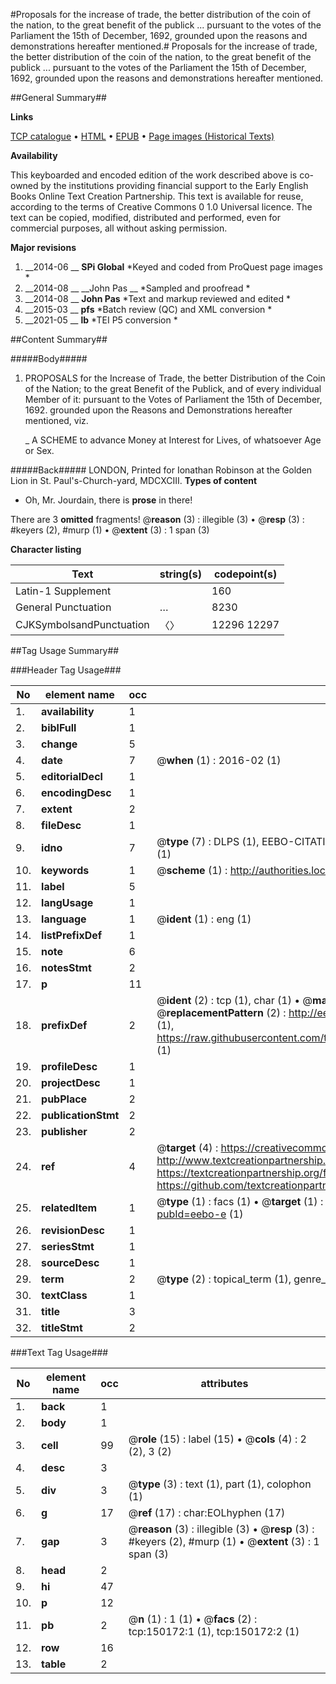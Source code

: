 #Proposals for the increase of trade, the better distribution of the coin of the nation, to the great benefit of the publick ... pursuant to the votes of the Parliament the 15th of December, 1692, grounded upon the reasons and demonstrations hereafter mentioned.#
Proposals for the increase of trade, the better distribution of the coin of the nation, to the great benefit of the publick ... pursuant to the votes of the Parliament the 15th of December, 1692, grounded upon the reasons and demonstrations hereafter mentioned.

##General Summary##

**Links**

[TCP catalogue](http://www.ota.ox.ac.uk/tcp/)  • 
[HTML](http://tei.it.ox.ac.uk/tcp/Texts-HTML/free/A91/A91087.html)  • 
[EPUB](http://tei.it.ox.ac.uk/tcp/Texts-EPUB/free/A91/A91087.epub) • 
[Page images (Historical Texts)](https://historicaltexts.jisc.ac.uk/eebo-36282273e)

**Availability**

This keyboarded and encoded edition of the work described above is co-owned by the
    institutions providing financial support to the Early English Books Online Text Creation
    Partnership. This text is available for reuse, according to the terms of  Creative Commons 0 1.0 Universal
    licence. The text can be copied, modified, distributed and performed, even for commercial
    purposes, all without asking permission.

**Major revisions**

1. __2014-06 __ __SPi Global__ *Keyed and coded from ProQuest page images *
1. __2014-08 __ __John Pas __ *Sampled and proofread *
1. __2014-08 __ __John Pas__ *Text and markup reviewed and edited *
1. __2015-03 __ __pfs__ *Batch review (QC) and XML conversion *
1. __2021-05 __ __lb__ *TEI P5 conversion *

##Content Summary##

#####Body#####

1. PROPOSALS for the Increase of Trade, the better Distribution of the Coin of the Nation; to the great Benefit of the Publick, and of every individual Member of it: pursuant to the Votes of Parliament the 15th of December, 1692. grounded upon the Reasons and Demonstrations hereafter mentioned, viz.

    _ A SCHEME to advance Money at Interest for Lives, of whatsoever Age or Sex.

#####Back#####
LONDON, Printed for Ionathan Robinson at the Golden Lion in St. Paul's-Church-yard, MDCXCIII.
**Types of content**

  * Oh, Mr. Jourdain, there is **prose** in there!

There are 3 **omitted** fragments! 
 @__reason__ (3) : illegible (3)  •  @__resp__ (3) : #keyers (2), #murp (1)  •  @__extent__ (3) : 1 span (3)

**Character listing**


|Text|string(s)|codepoint(s)|
|---|---|---|
|Latin-1 Supplement| |160|
|General Punctuation|…|8230|
|CJKSymbolsandPunctuation|〈〉|12296 12297|

##Tag Usage Summary##

###Header Tag Usage###

|No|element name|occ|attributes|
|---|---|---|---|
|1.|__availability__|1||
|2.|__biblFull__|1||
|3.|__change__|5||
|4.|__date__|7| @__when__ (1) : 2016-02 (1)|
|5.|__editorialDecl__|1||
|6.|__encodingDesc__|1||
|7.|__extent__|2||
|8.|__fileDesc__|1||
|9.|__idno__|7| @__type__ (7) : DLPS (1), EEBO-CITATION (1), VID (1), EEBO-PROQUEST (1), STC (2), OCLC (1)|
|10.|__keywords__|1| @__scheme__ (1) : http://authorities.loc.gov/ (1)|
|11.|__label__|5||
|12.|__langUsage__|1||
|13.|__language__|1| @__ident__ (1) : eng (1)|
|14.|__listPrefixDef__|1||
|15.|__note__|6||
|16.|__notesStmt__|2||
|17.|__p__|11||
|18.|__prefixDef__|2| @__ident__ (2) : tcp (1), char (1)  •  @__matchPattern__ (2) : ([0-9\-]+):([0-9IVX]+) (1), (.+) (1)  •  @__replacementPattern__ (2) : http://eebo.chadwyck.com/downloadtiff?vid=$1&page=$2 (1), https://raw.githubusercontent.com/textcreationpartnership/Texts/master/tcpchars.xml#$1 (1)|
|19.|__profileDesc__|1||
|20.|__projectDesc__|1||
|21.|__pubPlace__|2||
|22.|__publicationStmt__|2||
|23.|__publisher__|2||
|24.|__ref__|4| @__target__ (4) : https://creativecommons.org/publicdomain/zero/1.0/ (1), http://www.textcreationpartnership.org/docs/. (1), https://textcreationpartnership.org/faq/#faq05 (1), https://github.com/textcreationpartnership (1)|
|25.|__relatedItem__|1| @__type__ (1) : facs (1)  •  @__target__ (1) : https://data.historicaltexts.jisc.ac.uk/view?pubId=eebo-e (1)|
|26.|__revisionDesc__|1||
|27.|__seriesStmt__|1||
|28.|__sourceDesc__|1||
|29.|__term__|2| @__type__ (2) : topical_term (1), genre_form (1)|
|30.|__textClass__|1||
|31.|__title__|3||
|32.|__titleStmt__|2||


###Text Tag Usage###

|No|element name|occ|attributes|
|---|---|---|---|
|1.|__back__|1||
|2.|__body__|1||
|3.|__cell__|99| @__role__ (15) : label (15)  •  @__cols__ (4) : 2 (2), 3 (2)|
|4.|__desc__|3||
|5.|__div__|3| @__type__ (3) : text (1), part (1), colophon (1)|
|6.|__g__|17| @__ref__ (17) : char:EOLhyphen (17)|
|7.|__gap__|3| @__reason__ (3) : illegible (3)  •  @__resp__ (3) : #keyers (2), #murp (1)  •  @__extent__ (3) : 1 span (3)|
|8.|__head__|2||
|9.|__hi__|47||
|10.|__p__|12||
|11.|__pb__|2| @__n__ (1) : 1 (1)  •  @__facs__ (2) : tcp:150172:1 (1), tcp:150172:2 (1)|
|12.|__row__|16||
|13.|__table__|2||
